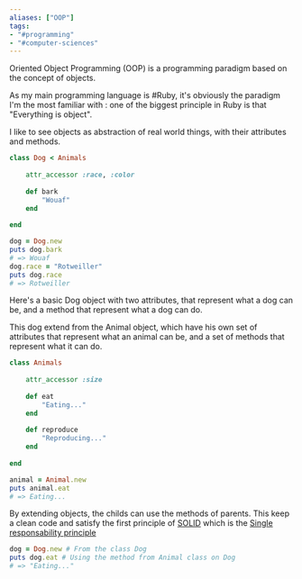```yaml
---
aliases: ["OOP"]
tags: 
- "#programming"
- "#computer-sciences"
---
```


Oriented Object Programming (OOP) is a programming paradigm based on the concept of objects. 

As my main programming language is #Ruby, it's obviously the paradigm I'm the most familiar with : one of the biggest principle in Ruby is that "Everything is object". 

I like to see objects as abstraction of real world things, with their attributes and methods. 

```ruby
class Dog < Animals
	
	attr_accessor :race, :color
	
	def bark
		"Wouaf"
	end
	
end

dog = Dog.new
puts dog.bark
# => Wouaf
dog.race = "Rotweiller"
puts dog.race
# => Rotweiller
```

Here's a basic Dog object with two attributes, that represent what a dog can be, and a method that represent what a dog can do. 

This dog extend from the Animal object, which have his own set of attributes that represent what an animal can be, and a set of methods that represent what it can do. 

```ruby
class Animals
	
	attr_accessor :size
	
	def eat
		"Eating..."
	end
	
	def reproduce
		"Reproducing..."
	end
	
end

animal = Animal.new
puts animal.eat
# => Eating...
```

By extending objects, the childs can use the methods of parents. This keep a clean code and satisfy the first principle of [SOLID](SOLID.md) which is the [Single responsability principle](Single%20responsability%20principle.md)

```Ruby
dog = Dog.new # From the class Dog
puts dog.eat # Using the method from Animal class on Dog
# => "Eating..."
```
